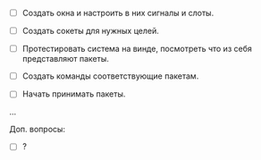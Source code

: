 - [ ] Создать окна и настроить в них сигналы и слоты.
- [ ] Создать сокеты для нужных целей.
- [ ] Протестировать система на винде, посмотреть что из себя представляют пакеты.

- [ ] Создать команды соответствующие пакетам.
- [ ] Начать принимать пакеты.

...

Доп. вопросы:
- [ ] ?
